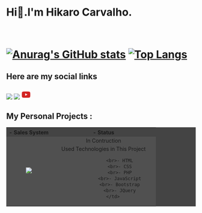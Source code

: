 # **Hi👋.I'm Hikaro Carvalho.<h1>**
[![Anurag's GitHub stats](https://github-readme-stats.vercel.app/api?username=HIKARO-290&theme=dark&show_icons=true)](https://github.com/anuraghazra/github-readme-stats)
 [![Top Langs](https://github-readme-stats.vercel.app/api/top-langs/?username=HIKARO-290&theme=dark&layout=compact)](https://github.com/anuraghazra/github-readme-stats)

## Here are my social links <h3>
 #####
<a href="https://github.com/HIKARO-290"><img width="5%" src="https://github.githubassets.com/images/modules/logos_page/GitHub-Mark.png"></img></a>
 <a href="https://www.linkedin.com/in/hikaro-fernandes-de-carvalho-737a32209"><img width="5%" src="https://static-exp1.licdn.com/sc/h/8zliikpi39umlw2wr99gu4a0u"></img></a>
 <a href="https://www.youtube.com/channel/UCb3Pa3X0d-IeBuQqgVgnWzg"><img width="5%" src="https://github.com/burgyl/youtube-icon-link/blob/main/icon_128.png"></img></a>
#####

<style>
 table{
      border:0;
      background:#444444;
      width:100%;
 }
 th{
      background:#444444;
      color:ffffff;
 }
 td{
      background:#505050;
      color:ffffff;
      
 }
</style>



 ## My Personal Projects :
 <table style="border:0;width:100%; color:ffffff; text-align:center;">
        <tr style="background:#444444">
            <th style="width:30%"> - Sales System</th>
            <th style="width:70%"> - Status</th>
        </tr>
        <tr style="background:#505050">
           <td rowspan="2" style="width:30%"><img src="https://github.com/HIKARO-290/sales_system/blob/main/images%20for%20example/screens/sale_and_quotation.png?raw=true" width="100%"></td>
           <td style="width:70%"> In Contruction</td>
        </tr>
        <tr>
           <td style="width:70%"> Used Technologies in This Project 
           
                <br>- HTML
                <br>- CSS
                <br>- PHP
                <br>- JavaScript
                <br>- Bootstrap
                <br>- JQuery
           </td>
 </tr>
        
        
</table>

<!--
**HIKARO-290/HIKARO-290** is a ✨ _special_ ✨ repository because its `README.md` (this file) appears on your GitHub profile.

Here are some ideas to get you started:

- 🔭 I’m currently working on ...
- 🌱 I’m currently learning ...
- 👯 I’m looking to collaborate on ...
- 🤔 I’m looking for help with ...
- 💬 Ask me about ...
- 📫 How to reach me: ...
- 😄 Pronouns: ...
- ⚡ Fun fact: ...
-->
